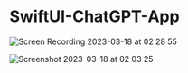 # SwiftUI-ChatGPT-App

![Screen Recording 2023-03-18 at 02 28 55](https://user-images.githubusercontent.com/55309494/226076412-68e0c729-5c12-415a-bc34-42a6c42c1c60.gif)


![Screenshot 2023-03-18 at 02 03 25](https://user-images.githubusercontent.com/55309494/226076419-5e1151ea-b72d-4091-8b78-e596b41a4203.png)
